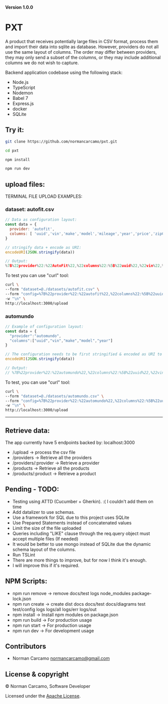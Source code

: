 **Version 1.0.0**

# PXT

A product that receives potentially large files in CSV format, process them and
import their data into sqlite as database. However, providers do not all use 
the same layout of columns. The order may differ between providers, 
they may only send a subset of the columns, or they may include additional 
columns we do not wish to capture.

Backend application codebase using the following stack:

- Node.js
- TypeScript
- Nodemon
- Babel 7
- Express.js
- docker
- SQLite

## Try it:
```bash
git clone https://github.com/normancarcamo/pxt.git

cd pxt

npm install

npm run dev
```

## upload files:

TERMINAL FILE UPLOAD EXAMPLES:

### dataset: autofit.csv

```js
// Data as configuration layout:
const data = {
  provider: 'autofit',
  columns: [ 'uuid','vin','make','model','mileage','year','price','zipCode','createdAt','updatedAt' ]
}

// stringify data + encode as URI:
encodeURI(JSON.stringify(data)) 

// Output:
%7B%22provider%22:%22AutoFit%22,%22columns%22:%5B%22uuid%22,%22vin%22,%22make%22,%22model%22,%22mileage%22,%22year%22,%22price%22,%22zipCode%22,%22createdAt%22,%22updatedAt%22%5D%7D
```

To test you can use "curl" tool:

```bash
curl \
--form "dataset=@./datasets/autofit.csv" \
--form "config=%7B%22provider%22:%22autofit%22,%22columns%22:%5B%22uuid%22,%22vin%22,%22make%22,%22model%22,%22mileage%22,%22year%22,%22price%22,%22zipCode%22,%22createdAt%22,%22updatedAt%22%5D%7D" \
-w "\n" \
http://localhost:3000/upload
```

### automundo

```js
// Example of configuration layout:
const data = {
  "provider":"automundo",
  "columns":["uuid","vin","make","model","year"]
}

// The configuration needs to be first stringified & encoded as URI to work:
encodeURI(JSON.stringify(data)) 

// Output:
// %7B%22provider%22:%22automundo%22,%22columns%22:%5B%22uuid%22,%22vin%22,%22make%22,%22model%22,%22year%22%5D%7D

```

To test, you can use "curl" tool:

```bash
curl \
--form "dataset=@./datasets/automundo.csv" \
--form "config=%7B%22provider%22:%22automundo%22,%22columns%22:%5B%22uuid%22,%22vin%22,%22make%22,%22model%22,%22year%22%5D%7D" \
-w "\n" \
http://localhost:3000/upload
```

-------------------------------------------------------------------

## Retrieve data:

The app currently have 5 endpoints backed by: localhost:3000

- /upload -> process the csv file
- /providers -> Retrieve all the providers
- /providers/:provider -> Retrieve a provider
- /products -> Retrieve all the products
- /products/:product -> Retrieve a product

## Pending - TODO:

- Testing using ATTD (Cucumber + Gherkin). :( I couldn't add them on time
- Add datalizer to use schemas.
- Use a framework for SQL due to this project uses SQLite
- Use Prepared Statements instead of concatenated values
- Limit the size of the file uploaded
- Queries including "LIKE" clause through the req.query object must accept multiple files (If needed)
- It would be better to use mongo instead of SQLite due the dynamic schema layout of the columns.
- Run TSLint
- There are more things to improve, but for now I think it's enough.
- I will improve this if it's required.

## NPM Scripts:
- npm run remove -> remove docs/test logs node_modules package-lock.json
- npm run create -> create dist docs docs/test docs/diagrams test test/config logs logs/all logs/err logs/out
- npm install    -> Install npm modules on package.json
- npm run build  -> For production usage
- npm run start  -> For production usage
- npm run dev    -> For development usage

## Contributors

- Norman Carcamo <normancarcamo@gmail.com>

## License & copyright

© Norman Carcamo, Software Developer

Licensed under the [Apache License](LICENSE).